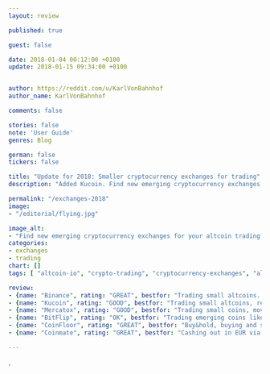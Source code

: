```yaml
---
layout: review

published: true

guest: false

date: 2018-01-04 00:12:00 +0100
update: 2018-01-15 09:34:00 +0100


author: https://reddit.com/u/KarlVonBahnhof
author_name: KarlVonBahnhof

comments: false

stories: false
note: 'User Guide'
genres: Blog

german: false
tickers: false

title: "Update for 2018: Smaller cryptocurrency exchanges for trading"
description: "Added Kucoin. Find new emerging cryptocurrency exchanges for your altcoin trading in 2018 (and avoid potential drama)."

permalink: "/exchanges-2018"
image:
- "/editorial/flying.jpg"

image_alt:
- "Find new emerging cryptocurrency exchanges for your altcoin trading in 2018. Flying image via Pexels."
categories:
- exchanges
- trading
chart: []
tags: [ "altcoin-io", "crypto-trading", "cryptocurrency-exchanges", "altcoin-trading"]

review:
- {name: "Binance", rating: "GREAT", bestfor: "Trading small altcoins. They have regular additions of new coins (one a month) and users can vote which coins they want added.", signup: "Open, no verification necessary but they limit withdrawal to 1 BTC worth per day without verification.", comment: "Binance is where eager shitcoin traders and P&D groups migrate from Polo and Trex. If you are looking to trade a coin that is just about to be hyped up, changes are it's on Binance. There also sometimes happen to be opportunities for manual arb between Binance and some of the bigger crypto exchanges.", link: "https://www.binance.com/?ref=15980293", pic: "/features/2018/binance.png"}
- {name: "Kucoin", rating: "GOOD", bestfor: "Trading small altcoins, receiving forked tokens. They have markets denominated in BTC, ETH, NEO, Tether and KucoinShares - their own token (similarly as on Binance).", signup: "Open, no verification necessary.", comment: "Just another new altcoin exchange that isn't overloaded yet. No scam accusations known, they have RaiBlocks and other new coins of the month. The CEO has background from Alibaba. Users who hold KCS get a bonus for holding that.", link: "https://www.kucoin.com/#/?r=7wJhh7", pic: "/features/2018/kucoin.jpg"}
- {name: "Mercatox", rating: "GOOD", bestfor: "Trading small coins, moving fiat in and out via e-wallets (OkPay).", comment: "Mercatox is the next place to go if you aren't trading the coin of the day on Binance, or perhaps if you are up for some arb. The site has been cranky lately but they are working on it. They've signed up insane amount of new accounts over the past weeks.", signup: "Open. Big influx of new people currently. Verification is not necessary but withdrawals are limited to 0.5 BTC worth a day without.", link: "https://mercatox.com/?referrer=137469"}
- {name: "BitFlip", rating: "OK", bestfor: "Trading emerging coins like RaiBlocks, fiat transfers in or out via e-wallets (Payeer, WebMoney, AdvCash) or directly to a VISA card (with expensive fees). Trading costs only 0.1% maker and 0.18% taker though, which is very nice.", comment: "Small exchange with oldschool charting that will freeze during high loads. It is a new place but it looks like something from 2013, and it has a trollbox. The company is based in the UK but the website and selection of fiat currencies looks very Russia-oriented. There have been some scam accusations on bitcointalk.", signup: "Open.", link: "https://bitflip.li/?ref=16sdsmzkzhec", pic: "/features/2018/bitflip.png"}
- {name: "CoinFloor", rating: "GREAT", bestfor: "Buy&hold, buying and selling for GBP", comment: "Coinfloor is a London-based exchange that has currently the most liquid GBP markets for BTC, BCH, ETH, ETC, LTC and XRP. For bitcoin they also added EUR, PLN and USD markets and they provide a desktop GUI for advanced trading via their API. They aim to be secure and transparent with public audits, professional brokers and decent customer service, all of which is a nice change for once. The fee is 0.3% maker taker, which is a lot, but they also have an OTC desk. The exchange rep Mark is on Reddit as u/Mark_Coinfloor. Coinfloor is VC backed by the co-founder of TransferWise Taavet Hinrikus and Adam Knight, the former MD of Goldman Sachs.", signup: "Open. Needs ID verification. Currently they have taken down the list of country residencies they allow and redirect new users directly to signup form and ID verification. They are also open to corporate accounts.", pic: "/features/2018/coinfloor.png", link: "https://coinfloor.co.uk"}
- {name: "Coinmate", rating: "GREAT", bestfor: "Cashing out in EUR via SEPA transfer, Coinmate is not an exchange for advanced trading. BTC, LTC and BCH markets.", signup: "Open. For fiat transfers they require video verification. Since December 2017 there has been a lot of new users and because the verification takes some time, be prepared to wait in queue for at least in hour.", comment: "This post is meant to compare cryptocurrency exchanges for trading but cashing out is vital for people who trade the fiat pairs. If you aren't willing to have your fiat balance sitting on an exchange (it really isn't the best you can do) you can either stick it to Bitfinex for lending, if you already have an account there since signups are still closed at the time of writing, or you will need to go through the process of moving your fiat to a bank. Coinmate only has BTCEUR market (and crypto markets for LTC and BCH). If you don't have an EUR bank account you might want to look up Revolut or similar apps and see if you can manage this either as an individual or by creating a company based in Europe. At the very least, put this on your bucket list of things to do when you cannot find an opportunity for a trade. It's slightly more productive than arguing with Reddit trolls and remember, you need to have this set up before you make that profit to move around.", link: "https://coinmate.io/?referral=UVdneFZXd3hiVTVaV2s5YVlXSnNlazV4Um5ScGR3PT0", pic: "/features/2018/coinmate.png"}

---
```


.
